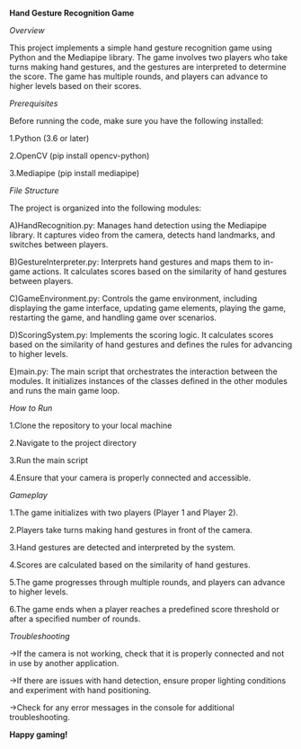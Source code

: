 **Hand Gesture Recognition Game**

*Overview*

This project implements a simple hand gesture recognition game using Python and the Mediapipe library. The game involves two players who take turns making hand gestures, and the gestures are interpreted to determine the score. The game has multiple rounds, and players can advance to higher levels based on their scores.

*Prerequisites*

Before running the code, make sure you have the following installed:

1.Python (3.6 or later)

2.OpenCV (pip install opencv-python)

3.Mediapipe (pip install mediapipe)

*File Structure*

The project is organized into the following modules:

A)HandRecognition.py: Manages hand detection using the Mediapipe library. It captures video from the camera, detects hand landmarks, and switches between players.

B)GestureInterpreter.py: Interprets hand gestures and maps them to in-game actions. It calculates scores based on the similarity of hand gestures between players.

C)GameEnvironment.py: Controls the game environment, including displaying the game interface, updating game elements, playing the game, restarting the game, and handling game over scenarios.

D)ScoringSystem.py: Implements the scoring logic. It calculates scores based on the similarity of hand gestures and defines the rules for advancing to higher levels.

E)main.py: The main script that orchestrates the interaction between the modules. It initializes instances of the classes defined in the other modules and runs the main game loop.

*How to Run*

1.Clone the repository to your local machine

2.Navigate to the project directory

3.Run the main script

4.Ensure that your camera is properly connected and accessible.

*Gameplay*

1.The game initializes with two players (Player 1 and Player 2).

2.Players take turns making hand gestures in front of the camera.

3.Hand gestures are detected and interpreted by the system.

4.Scores are calculated based on the similarity of hand gestures.

5.The game progresses through multiple rounds, and players can advance to higher levels.

6.The game ends when a player reaches a predefined score threshold or after a specified number of rounds.

*Troubleshooting*

->If the camera is not working, check that it is properly connected and not in use by another application.

->If there are issues with hand detection, ensure proper lighting conditions and experiment with hand positioning.

->Check for any error messages in the console for additional troubleshooting.

**Happy gaming!**


